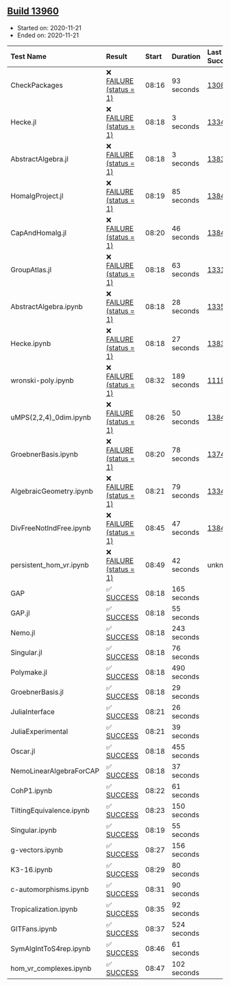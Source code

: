 ## [Build 13960](https://oscarci.mathematik.uni-kl.de/job/oscar/13960/)

* Started on: 2020-11-21
* Ended on: 2020-11-21

| Test Name    | Result | Start | Duration | Last Success | First Failure |
|:-------------|:-------|:------|:---------|:-------------|:--------------|
| CheckPackages | ❌ [FAILURE (status = 1)](https://oscarci.mathematik.uni-kl.de/job/oscar/13960/artifact/logs/build-13960/CheckPackages.log) | 08:16 | 93 seconds | [13085](https://oscarci.mathematik.uni-kl.de/job/oscar/13085/) | [13086](https://oscarci.mathematik.uni-kl.de/job/oscar/13086/) |
| Hecke.jl | ❌ [FAILURE (status = 1)](https://oscarci.mathematik.uni-kl.de/job/oscar/13960/artifact/logs/build-13960/Hecke.jl.log) | 08:18 | 3 seconds | [13341](https://oscarci.mathematik.uni-kl.de/job/oscar/13341/) | [13342](https://oscarci.mathematik.uni-kl.de/job/oscar/13342/) |
| AbstractAlgebra.jl | ❌ [FAILURE (status = 1)](https://oscarci.mathematik.uni-kl.de/job/oscar/13960/artifact/logs/build-13960/AbstractAlgebra.jl.log) | 08:18 | 3 seconds | [13837](https://oscarci.mathematik.uni-kl.de/job/oscar/13837/) | [13838](https://oscarci.mathematik.uni-kl.de/job/oscar/13838/) |
| HomalgProject.jl | ❌ [FAILURE (status = 1)](https://oscarci.mathematik.uni-kl.de/job/oscar/13960/artifact/logs/build-13960/HomalgProject.jl.log) | 08:19 | 85 seconds | [13845](https://oscarci.mathematik.uni-kl.de/job/oscar/13845/) | [13846](https://oscarci.mathematik.uni-kl.de/job/oscar/13846/) |
| CapAndHomalg.jl | ❌ [FAILURE (status = 1)](https://oscarci.mathematik.uni-kl.de/job/oscar/13960/artifact/logs/build-13960/CapAndHomalg.jl.log) | 08:20 | 46 seconds | [13845](https://oscarci.mathematik.uni-kl.de/job/oscar/13845/) | [13846](https://oscarci.mathematik.uni-kl.de/job/oscar/13846/) |
| GroupAtlas.jl | ❌ [FAILURE (status = 1)](https://oscarci.mathematik.uni-kl.de/job/oscar/13960/artifact/logs/build-13960/GroupAtlas.jl.log) | 08:18 | 63 seconds | [13311](https://oscarci.mathematik.uni-kl.de/job/oscar/13311/) | [13312](https://oscarci.mathematik.uni-kl.de/job/oscar/13312/) |
| AbstractAlgebra.ipynb | ❌ [FAILURE (status = 1)](https://oscarci.mathematik.uni-kl.de/job/oscar/13960/artifact/logs/build-13960/AbstractAlgebra.ipynb.log) | 08:18 | 28 seconds | [13355](https://oscarci.mathematik.uni-kl.de/job/oscar/13355/) | [13356](https://oscarci.mathematik.uni-kl.de/job/oscar/13356/) |
| Hecke.ipynb | ❌ [FAILURE (status = 1)](https://oscarci.mathematik.uni-kl.de/job/oscar/13960/artifact/logs/build-13960/Hecke.ipynb.log) | 08:18 | 27 seconds | [13837](https://oscarci.mathematik.uni-kl.de/job/oscar/13837/) | [13838](https://oscarci.mathematik.uni-kl.de/job/oscar/13838/) |
| wronski-poly.ipynb | ❌ [FAILURE (status = 1)](https://oscarci.mathematik.uni-kl.de/job/oscar/13960/artifact/logs/build-13960/wronski-poly.ipynb.log) | 08:32 | 189 seconds | [11192](https://oscarci.mathematik.uni-kl.de/job/oscar/11192/) | [11193](https://oscarci.mathematik.uni-kl.de/job/oscar/11193/) |
| uMPS(2,2,4)_0dim.ipynb | ❌ [FAILURE (status = 1)](https://oscarci.mathematik.uni-kl.de/job/oscar/13960/artifact/logs/build-13960/uMPS-2-2-4-_0dim.ipynb.log) | 08:26 | 50 seconds | [13841](https://oscarci.mathematik.uni-kl.de/job/oscar/13841/) | [13842](https://oscarci.mathematik.uni-kl.de/job/oscar/13842/) |
| GroebnerBasis.ipynb | ❌ [FAILURE (status = 1)](https://oscarci.mathematik.uni-kl.de/job/oscar/13960/artifact/logs/build-13960/GroebnerBasis.ipynb.log) | 08:20 | 78 seconds | [13748](https://oscarci.mathematik.uni-kl.de/job/oscar/13748/) | [13749](https://oscarci.mathematik.uni-kl.de/job/oscar/13749/) |
| AlgebraicGeometry.ipynb | ❌ [FAILURE (status = 1)](https://oscarci.mathematik.uni-kl.de/job/oscar/13960/artifact/logs/build-13960/AlgebraicGeometry.ipynb.log) | 08:21 | 79 seconds | [13341](https://oscarci.mathematik.uni-kl.de/job/oscar/13341/) | [13342](https://oscarci.mathematik.uni-kl.de/job/oscar/13342/) |
| DivFreeNotIndFree.ipynb | ❌ [FAILURE (status = 1)](https://oscarci.mathematik.uni-kl.de/job/oscar/13960/artifact/logs/build-13960/DivFreeNotIndFree.ipynb.log) | 08:45 | 47 seconds | [13845](https://oscarci.mathematik.uni-kl.de/job/oscar/13845/) | [13846](https://oscarci.mathematik.uni-kl.de/job/oscar/13846/) |
| persistent_hom_vr.ipynb | ❌ [FAILURE (status = 1)](https://oscarci.mathematik.uni-kl.de/job/oscar/13960/artifact/logs/build-13960/persistent_hom_vr.ipynb.log) | 08:49 | 42 seconds | unknown | unknown |
| GAP | ✅ [SUCCESS](https://oscarci.mathematik.uni-kl.de/job/oscar/13960/artifact/logs/build-13960/GAP.log) | 08:18 | 165 seconds |  |  |
| GAP.jl | ✅ [SUCCESS](https://oscarci.mathematik.uni-kl.de/job/oscar/13960/artifact/logs/build-13960/GAP.jl.log) | 08:18 | 55 seconds |  |  |
| Nemo.jl | ✅ [SUCCESS](https://oscarci.mathematik.uni-kl.de/job/oscar/13960/artifact/logs/build-13960/Nemo.jl.log) | 08:18 | 243 seconds |  |  |
| Singular.jl | ✅ [SUCCESS](https://oscarci.mathematik.uni-kl.de/job/oscar/13960/artifact/logs/build-13960/Singular.jl.log) | 08:18 | 76 seconds |  |  |
| Polymake.jl | ✅ [SUCCESS](https://oscarci.mathematik.uni-kl.de/job/oscar/13960/artifact/logs/build-13960/Polymake.jl.log) | 08:18 | 490 seconds |  |  |
| GroebnerBasis.jl | ✅ [SUCCESS](https://oscarci.mathematik.uni-kl.de/job/oscar/13960/artifact/logs/build-13960/GroebnerBasis.jl.log) | 08:18 | 29 seconds |  |  |
| JuliaInterface | ✅ [SUCCESS](https://oscarci.mathematik.uni-kl.de/job/oscar/13960/artifact/logs/build-13960/JuliaInterface.log) | 08:21 | 26 seconds |  |  |
| JuliaExperimental | ✅ [SUCCESS](https://oscarci.mathematik.uni-kl.de/job/oscar/13960/artifact/logs/build-13960/JuliaExperimental.log) | 08:21 | 39 seconds |  |  |
| Oscar.jl | ✅ [SUCCESS](https://oscarci.mathematik.uni-kl.de/job/oscar/13960/artifact/logs/build-13960/Oscar.jl.log) | 08:18 | 455 seconds |  |  |
| NemoLinearAlgebraForCAP | ✅ [SUCCESS](https://oscarci.mathematik.uni-kl.de/job/oscar/13960/artifact/logs/build-13960/NemoLinearAlgebraForCAP.log) | 08:18 | 37 seconds |  |  |
| CohP1.ipynb | ✅ [SUCCESS](https://oscarci.mathematik.uni-kl.de/job/oscar/13960/artifact/logs/build-13960/CohP1.ipynb.log) | 08:22 | 61 seconds |  |  |
| TiltingEquivalence.ipynb | ✅ [SUCCESS](https://oscarci.mathematik.uni-kl.de/job/oscar/13960/artifact/logs/build-13960/TiltingEquivalence.ipynb.log) | 08:23 | 150 seconds |  |  |
| Singular.ipynb | ✅ [SUCCESS](https://oscarci.mathematik.uni-kl.de/job/oscar/13960/artifact/logs/build-13960/Singular.ipynb.log) | 08:19 | 55 seconds |  |  |
| g-vectors.ipynb | ✅ [SUCCESS](https://oscarci.mathematik.uni-kl.de/job/oscar/13960/artifact/logs/build-13960/g-vectors.ipynb.log) | 08:27 | 156 seconds |  |  |
| K3-16.ipynb | ✅ [SUCCESS](https://oscarci.mathematik.uni-kl.de/job/oscar/13960/artifact/logs/build-13960/K3-16.ipynb.log) | 08:29 | 80 seconds |  |  |
| c-automorphisms.ipynb | ✅ [SUCCESS](https://oscarci.mathematik.uni-kl.de/job/oscar/13960/artifact/logs/build-13960/c-automorphisms.ipynb.log) | 08:31 | 90 seconds |  |  |
| Tropicalization.ipynb | ✅ [SUCCESS](https://oscarci.mathematik.uni-kl.de/job/oscar/13960/artifact/logs/build-13960/Tropicalization.ipynb.log) | 08:35 | 92 seconds |  |  |
| GITFans.ipynb | ✅ [SUCCESS](https://oscarci.mathematik.uni-kl.de/job/oscar/13960/artifact/logs/build-13960/GITFans.ipynb.log) | 08:37 | 524 seconds |  |  |
| SymAlgIntToS4rep.ipynb | ✅ [SUCCESS](https://oscarci.mathematik.uni-kl.de/job/oscar/13960/artifact/logs/build-13960/SymAlgIntToS4rep.ipynb.log) | 08:46 | 61 seconds |  |  |
| hom_vr_complexes.ipynb | ✅ [SUCCESS](https://oscarci.mathematik.uni-kl.de/job/oscar/13960/artifact/logs/build-13960/hom_vr_complexes.ipynb.log) | 08:47 | 102 seconds |  |  |
